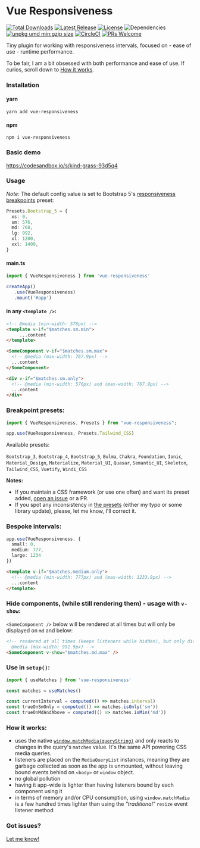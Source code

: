 # Vue Responsiveness
<p>
<a href="https://www.npmjs.com/package/vue-responsiveness"><img src="https://img.shields.io/npm/dt/vue-responsiveness.svg" alt="Total Downloads"></a>
<a href="https://www.npmjs.com/package/vue-responsiveness"><img src="https://img.shields.io/npm/v/vue-responsiveness.svg" alt="Latest Release"></a>
<a href="https://github.com/codemonk-digital/vue-responsiveness/blob/main/LICENSE"><img src="https://img.shields.io/npm/l/vue-responsiveness.svg" alt="License"></a>
<img src="https://img.shields.io/badge/dependencies-0-brightgreen.svg" alt="Dependencies" />
<a href="https://unpkg.com/vue-responsiveness"><img src="https://img.badgesize.io/https://unpkg.com/vue-responsiveness.svg?compression=gzip&label=umd:minzip" alt="unpkg umd min:gzip size" /></a>
<a href="https://circleci.com/gh/codemonk-digital/vue-responsiveness/tree/main"><img src="https://circleci.com/gh/codemonk-digital/vue-responsiveness/tree/main.svg?style=svg" alt="CircleCI" /></a>
<a href="https://makeapullrequest.com"><img src="https://img.shields.io/badge/PRs-welcome-brightgreen.svg?style=flat-square" alt="PRs Welcome"/></a>
</p>
Tiny plugin for working with responsiveness intervals, focused on
 - ease of use
 - runtime performance.

To be fair, I am a bit obsessed with both performance and ease of use. If curios, scroll down to [How it works](#how-it-works).

### Installation

#### yarn
```terminal
yarn add vue-responsiveness
```

#### npm
```terminal
npm i vue-responsiveness
```

### Basic demo

https://codesandbox.io/s/kind-grass-93d5q4

### Usage

*Note:* The default config value is set to Bootstrap 5's [responsiveness breakpoints](https://getbootstrap.com/docs/5.3/layout/breakpoints/#available-breakpoints) preset:
```ts
Presets.Bootstrap_5 = {
  xs: 0,
  sm: 576,
  md: 768,
  lg: 992,
  xl: 1200,
  xxl: 1400,
}
```
#### main.ts

```ts
import { VueResponsiveness } from 'vue-responsiveness'

createApp()
   .use(VueResponsiveness)
   .mount('#app')
```
#### in any `<template />`:
```html
<!-- @media (min-width: 576px) -->
<template v-if="$matches.sm.min">
     ...content
</template>

<SomeComponent v-if="$matches.sm.max">
  <!-- @media (max-width: 767.9px) -->
  ...content
</SomeComponent>

<div v-if="$matches.sm.only">
  <!-- @media (min-width: 576px) and (max-width: 767.9px) -->
  ...content
</div>
```

### Breakpoint presets:
```ts
import { VueResponsiveness, Presets } from "vue-responsiveness";

app.use(VueResponsiveness, Presets.Tailwind_CSS)
```
Available presets:

`Bootstrap_3`, `Bootstrap_4`, `Bootstrap_5`, `Bulma`, `Chakra`, `Foundation`, `Ionic`, `Material_Design`, `Materialize`, `Material_UI`, `Quasar`, `Semantic_UI`, `Skeleton`, `Tailwind_CSS`, `Vuetify`, `Windi_CSS`

**Notes:**
 - If you maintain a CSS framework (or use one often) and want its preset added, [open an issue](https://github.com/codemonk-digital/vue-responsiveness/issues) or a PR.
 - If you spot any inconsistency in [the presets](https://github.com/codemonk-digital/vue-responsiveness/blob/main/lib/presets.ts) (either my typo or some library update), please, let me know, I'll correct it.

### Bespoke intervals:
```ts
app.use(VueResponsiveness, {
  small: 0,
  medium: 777,
  large: 1234
})
```
```html
<template v-if="$matches.medium.only">
  <!-- @media (min-width: 777px) and (max-width: 1233.9px) -->
  ...content
</template>
```
### Hide components, (while still rendering them) - usage with `v-show`:
`<SomeComponent />` below will be rendered at all times but will only be displayed on `md` and below:
```html
<!-- rendered at all times (keeps listeners while hidden), but only displayed on 
  @media (max-width: 991.9px) -->
<SomeComponent v-show="$matches.md.max" />
```
### Use in `setup()`:
```ts
import { useMatches } from 'vue-responsiveness'

const matches = useMatches()

const currentInterval = computed(() => matches.interval)
const trueOnSmOnly = computed(() => matches.isOnly('sm'))
const trueOnMdAndAbove = computed(() => matches.isMin('md'))
```
### How it works:
- uses the native [`window.matchMedia(queryString)`](https://developer.mozilla.org/en-US/docs/Web/API/Window/matchMedia) and only reacts to changes in the query's `matches` value. It's the same API powering CSS media queries. 
- listeners are placed on the `MediaQueryList` instances, meaning they are garbage collected as soon as the app is unmounted, without leaving bound events behind on `<body>` or `window` object.
- no global pollution
- having it app-wide is lighter than having listeners bound by each component using it
- in terms of memory and/or CPU consumption, using `window.matchMadia` is a few hundred times lighter than using the _"traditional"_ `resize` event listener method

### Got issues?
[Let me know!](https://github.com/codemonk-digital/vue-responsiveness/issues)
